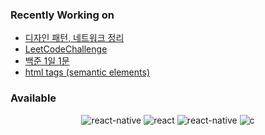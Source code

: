 ### Recently Working on

- [디자인 패턴, 네트워크 정리](https://github.com/yeonwooz/computer-science-B-2207)
- [LeetCodeChallenge](https://github.com/yeonwooz/LeetCodeChallenge)
- [백준 1일 1문](https://github.com/yeonwooz/BOJ)
- [html tags (semantic elements)](https://github.com/yeonwooz/html-css)

### Available

<p align='center'>
  <img alt="react-native" src ="https://img.shields.io/badge/javascript-F0DB4F.svg?&style=for-the-badge&logo=javascript&logoColor=323330"/>
  <img alt="react" src ="https://img.shields.io/badge/react-black.svg?&style=for-the-badge&logo=react&logoColor=61DBFB"/>
  <img alt="react-native" src ="https://img.shields.io/badge/react native-black.svg?&style=for-the-badge&logo=react&logoColor=61DBFB"/>
  <img alt="c" src=https://img.shields.io/badge/C-C-A8B9CC?&style=for-the-badge&logo=c&logoColor=A8B9CC/>
</p>

